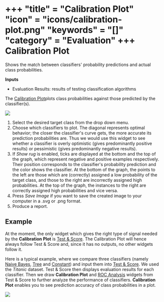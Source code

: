 +++
"title" = "Calibration Plot"
"icon" = "icons/calibration-plot.png"
"keywords" = "[]"
"category" = "Evaluation"
+++
Calibration Plot
================

Shows the match between classifiers' probability predictions and actual class probabilities.

**Inputs**

- Evaluation Results: results of testing classification algorithms

The [Calibration Plot](https://en.wikipedia.org/wiki/Calibration_curve)plots class probabilities against those predicted by the classifier(s).

![](/images/CalibrationPlot-stamped.png)

1. Select the desired target class from the drop down menu.
2. Choose which classifiers to plot. The diagonal represents optimal behavior; the closer the classifier's curve gets, the more accurate its prediction probabilities are. Thus we would use this widget to see whether a classifier is overly optimistic (gives predominantly positive results) or pessimistic (gives predominantly negative results).
3. If *Show rug* is enabled, ticks are displayed at the bottom and the top of the graph, which represent negative and positive examples respectively. Their position corresponds to the classifier's probability prediction and the color shows the classifier. At the bottom of the graph, the points to the left are those which are (correctly) assigned a low probability of the target class, and those to the right are incorrectly assigned high probabilities. At the top of the graph, the instances to the right are correctly assigned high probabilities and vice versa.
4. Press *Save Image* if you want to save the created image to your computer in a .svg or .png format.
5. Produce a report.

Example
-------

At the moment, the only widget which gives the right type of signal needed by the **Calibration Plot** is [Test & Score](../evaluation/testandscore.md). The Calibration Plot will hence always follow Test & Score and, since it has no outputs, no other widgets follow it.

Here is a typical example, where we compare three classifiers (namely [Naive Bayes](../model/naivebayes.md), [Tree](../model/tree.md) and [Constant](../model/constant.md)) and input them into [Test & Score](../evaluation/testandscore.md). We used the *Titanic* dataset. Test & Score then displays evaluation results for each classifier. Then we draw **Calibration Plot** and [ROC Analysis](../evaluation/rocanalysis.md) widgets from Test & Score to further analyze the performance of classifiers. **Calibration Plot** enables you to see prediction accuracy of class probabilities in a plot.

![](/images/CalibrationPlot-example.png)

